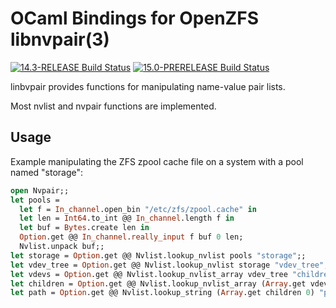 OCaml Bindings for OpenZFS libnvpair(3)
=======================================

[![14.3-RELEASE Build Status](https://api.cirrus-ci.com/github/ryan-moeller/ocaml-nvpair.svg?branch=main&task=releases/amd64/14.3-RELEASE)](https://cirrus-ci.com/github/ryan-moeller/ocaml-nvpair)
[![15.0-PRERELEASE Build Status](https://api.cirrus-ci.com/github/ryan-moeller/ocaml-nvpair.svg?branch=main&task=releases/amd64/15.0-PRERELEASE)](https://cirrus-ci.com/github/ryan-moeller/ocaml-nvpair)

linbvpair provides functions for manipulating name-value pair lists.

Most nvlist and nvpair functions are implemented.

Usage
-----

Example manipulating the ZFS zpool cache file on a system with a pool named "storage":

```ocaml
open Nvpair;;
let pools =
  let f = In_channel.open_bin "/etc/zfs/zpool.cache" in
  let len = Int64.to_int @@ In_channel.length f in
  let buf = Bytes.create len in
  Option.get @@ In_channel.really_input f buf 0 len;
  Nvlist.unpack buf;;
let storage = Option.get @@ Nvlist.lookup_nvlist pools "storage";;
let vdev_tree = Option.get @@ Nvlist.lookup_nvlist storage "vdev_tree";;
let vdevs = Option.get @@ Nvlist.lookup_nvlist_array vdev_tree "children";;
let children = Option.get @@ Nvlist.lookup_nvlist_array (Array.get vdevs 0) "children";;
let path = Option.get @@ Nvlist.lookup_string (Array.get children 0) "path";;
```
